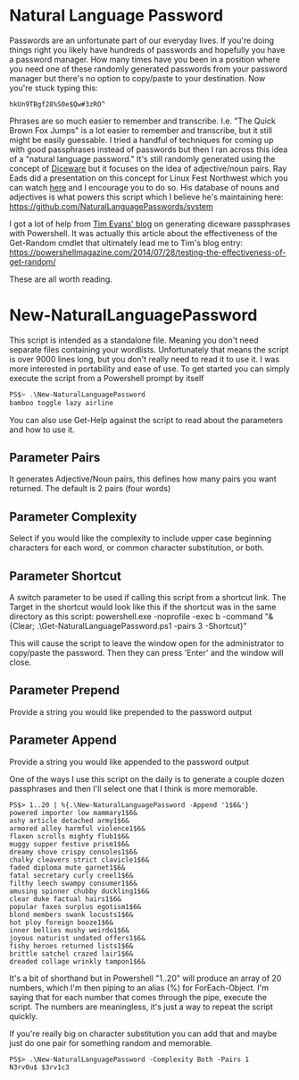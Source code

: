 # Natural Language Password
Passwords are an unfortunate part of our everyday lives. If you're doing things right you likely have hundreds of passwords and hopefully you have a password manager.  How many times have you been in a position where you need one of these randomly generated passwords from your password manager but there's no option to copy/paste to your destination. Now you're stuck typing this:
```
hkUn9TBgf28%S0e$Qw#3zRO^
```
Phrases are so much easier to remember and transcribe. I.e. "The Quick Brown Fox Jumps" is a lot easier to remember and transcribe, but it still might be easily guessable.  I tried a handful of techniques for coming up with good passphrases instead of passwords but then I ran across this idea of a "natural language password." It's still randomly generated using the concept of [Diceware](https://theworld.com/~reinhold/diceware.html) but it focuses on the idea of adjective/noun pairs. Ray Eads did a presentation on this concept for Linux Fest Northwest which you can watch [here](https://youtu.be/QW4tSTiDCT8) and I encourage you to do so. His database of nouns and adjectives is what powers this script which I believe he's maintaining here: <https://github.com/NaturalLanguagePasswords/system>

I got a lot of help from [Tim Evans' blog](https://www.timmevans.net/blog/generating-diceware-passphrases-with-powershell/) on generating diceware passphrases with Powershell. It was actually this article about the effectiveness of the Get-Random cmdlet that ultimately lead me to Tim's blog entry: <https://powershellmagazine.com/2014/07/28/testing-the-effectiveness-of-get-random/>

These are all worth reading.

# New-NaturalLanguagePassword
This script is intended as a standalone file. Meaning you don't need separate files containing your wordlists. Unfortunately that means the script is over 9000 lines long, but you don't really need to read it to use it. I was more interested in portability and ease of use. To get started you can simply execute the script from a Powershell prompt by itself
```Powershell
PS$> .\New-NaturalLanguagePassword
bamboo toggle lazy airline
```
You can also use Get-Help against the script to read about the parameters and how to use it.

## Parameter Pairs
It generates Adjective/Noun pairs, this defines how many pairs you want returned. The default is 2 pairs (four words)
## Parameter Complexity
Select if you would like the complexity to include upper case beginning characters for each word, or common character substitution, or both.
## Parameter Shortcut
A switch parameter to be used if calling this script from a shortcut link. The Target in the shortcut would look like this if the shortcut was in the same directory as this script:
powershell.exe -noprofile -exec b -command "& {Clear; .\Get-NaturalLanguagePassword.ps1 -pairs 3 -Shortcut}"

This will cause the script to leave the window open for the administrator to copy/paste the password. Then they can press 'Enter' and the window will close.
## Parameter Prepend
Provide a string you would like prepended to the password output
## Parameter Append
Provide a string you would like appended to the password output

One of the ways I use this script on the daily is to generate a couple dozen passphrases and then I'll select one that I think is more memorable.
```
PS$> 1..20 | %{.\New-NaturalLanguagePassword -Append '1$6&'}
powered importer low mammary1$6&
ashy article detached army1$6&
armored alley harmful violence1$6&
flaxen scrolls mighty flub1$6&
muggy supper festive prism1$6&
dreamy shove crispy consoles1$6&
chalky cleavers strict clavicle1$6&
faded diploma mute garnet1$6&
fatal secretary curly creel1$6&
filthy leech swampy consumer1$6&
amusing spinner chubby duckling1$6&
clear duke factual hairs1$6&
popular faxes surplus egotism1$6&
blond members swank locusts1$6&
hot ploy foreign booze1$6&
inner bellies mushy weirdo1$6&
joyous naturist undated offers1$6&
fishy heroes returned lists1$6&
brittle satchel crazed lair1$6&
dreaded collage wrinkly tampon1$6&
```
It's a bit of shorthand but in Powershell "1..20" will produce an array of 20 numbers, which I'm then piping to an alias (%) for ForEach-Object. I'm saying that for each number that comes through the pipe, execute the script. The numbers are meaningless, it's just a way to repeat the script quickly. 

If you're really big on character substitution you can add that and maybe just do one pair for something random and memorable.
```
PS$> .\New-NaturalLanguagePassword -Complexity Both -Pairs 1
N3rv0u$ $3rv1c3
```